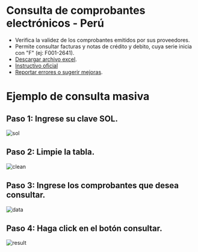 # Consulta de comprobantes electrónicos - Perú

- Verifica la validez de los comprobantes emitidos por sus proveedores.
- Permite consultar facturas y notas de crédito y debito, cuya serie inicia con "F" (ej: F001-2641).
- [Descargar archivo excel](https://raw.githubusercontent.com/vba-dev/ConsultaCPE/master/ConsultaCPE.xlsm).
- [Instructivo oficial](http://contenido.app.sunat.gob.pe/insc/ComprobantesDePago+Electronicos/CONSULTA+SERVICIO+WEB.pdf?X-Amz-Date=20140919T182438Z&X-Amz-Expires=300&X-Amz-Algorithm=AWS4-HMAC-SHA256&X-Amz-Signature=1ca231b42c26c5bc36b04453983c00ff2d23c30c5b012ba57bb631c7b819f74e&X-Amz-Credential=ASIAJLIFU6T3FOSFJKKA/20140919/us-east-1/s3/aws4_request&X-Amz-SignedHeaders=Host&x-amz-security-token=AQoDYXdzEBwa0AJRstBAaBfKgSH6MrbCxvOTu93sw4qO8DiwYEE1oKq62v8ckaFAfTg7W/ztHGfk1KfiM30ds/xI/BM/z4U7FyWGaYsRwQMWq8GXoiFRY1Cd2M6AY0azVMhipR0+3d9s51YYYMrE32JZXSpNQs8VGKsIHIildP/Cacup382mTPE5IO85gdXRNywVG8J+SMiZv/zqoGyZ9fSkaDJazZXcnK6y75ulfKCEjcrD/6sdDI0pGensHteBPZ01RLOnljXLR9rgdjJojoJJQvASz8Gjvl4qSltmRkUnFUbtv61AC9IJUyFIA/zjOaFjbLTM6ipO7CL/GNHU+KqQedX1v/CUHpXmUUWFfwUbHnrgEuOoAVvTxVHhtW9MQukknkrNf2fLxGkSftIsLaspP5/jb+oOHRMGrgO8D6qt8truB05ujKA13cqIo41f0wIVmjVULQNHJEoggunxoAU=)
- [Reportar errores o sugerir mejoras](https://github.com/vba-dev/ConsultaCPE/issues).


# Ejemplo de consulta masiva

## Paso 1: Ingrese su clave SOL.
![sol](https://raw.githubusercontent.com/vba-dev/ConsultaCPE/master/clavesol.png)

## Paso 2: Limpie la tabla.
![clean](https://raw.githubusercontent.com/vba-dev/ConsultaCPE/master/dataclean.png)

## Paso 3: Ingrese los comprobantes que desea consultar.
![data](https://raw.githubusercontent.com/vba-dev/ConsultaCPE/master/datainput.png)

## Paso 4: Haga click en el botón consultar.
![result](https://raw.githubusercontent.com/vba-dev/ConsultaCPE/master/img.png)
